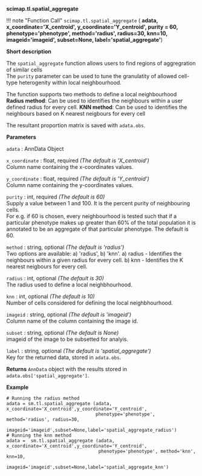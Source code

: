 **scimap.tl.spatial_aggregate**

!!! note "Function Call"
    `scimap.tl.spatial_aggregate` (
      **adata, 
      x_coordinate='X_centroid',
      y_coordinate='Y_centroid',
      purity = 60, 
      phenotype='phenotype', 
      method='radius', 
      radius=30, 
      knn=10, 
      imageid='imageid',
      subset=None,
      label='spatial_aggregate'**)

**Short description**

The `spatial_aggregate` function allows users to find regions of aggregration of similar cells <br>
The `purity` parameter can be used to tune the granulatity of allowed cell-type heterogenity within local neighbourhood.

The function supports two methods to define a local neighbourhood <br>
**Radius method**: Can be used to identifies the neighbours within a user defined radius for every cell.
**KNN method**: Can be used to identifies the neighbours based on K nearest neigbours for every cell

The resultant proportion matrix is saved with `adata.obs`.


**Parameters**

`adata` : AnnData Object  

`x_coordinate` : float, required *(The default is 'X_centroid')*  
Column name containing the x-coordinates values.  

`y_coordinate` : float, required *(The default is 'Y_centroid')*  
Column name containing the y-coordinates values.

`purity` : int, required *(The default is 60)*  
Supply a value between 1 and 100. It is the percent purity of neighbouring cells. <br>
For e.g. if 60 is chosen, every neighbourhood is tested such that if a particular phenotype makes up greater than 60% of the total population it is annotated to be an aggregate of that particular phenotype. The default is 60.

`method` : string, optional *(The default is 'radius')*  
Two options are available: a) 'radius', b) 'knn'.
a) radius - Identifies the neighbours within a given radius for every cell.
b) knn - Identifies the K nearest neigbours for every cell.

`radius` : int, optional *(The default is 30)*  
The radius used to define a local neighbhourhood.

`knn` : int, optional *(The default is 10)*  
Number of cells considered for defining the local neighbhourhood.

`imageid` : string, optional *(The default is 'imageid')*  
Column name of the column containing the image id.

`subset` : string, optional *(The default is None)*  
imageid of the image to be subsetted for analyis. 

`label` : string, optional *(The default is 'spatial_aggregate')*  
Key for the returned data, stored in `adata.obs`. 


**Returns**
`AnnData` object with the results stored in `adata.obs['spatial_aggregate']`.

**Example**

```
# Running the radius method
adata = sm.tl.spatial_aggregate (adata, x_coordinate='X_centroid',y_coordinate='Y_centroid',
                                 phenotype='phenotype', method='radius', radius=30,
                                 imageid='imageid',subset=None,label='spatial_aggregate_radius')
# Running the knn method
adata =  sm.tl.spatial_aggregate (adata, x_coordinate='X_centroid',y_coordinate='Y_centroid',
                                  phenotype='phenotype', method='knn', knn=10, 
                                  imageid='imageid',subset=None,label='spatial_aggregate_knn')
```
